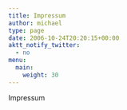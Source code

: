 ```yaml
---
title: Impressum
author: michael
type: page
date: 2006-10-24T20:20:15+00:00
aktt_notify_twitter:
  - no
menu:
  main:
    weight: 30
---
```


Impressum